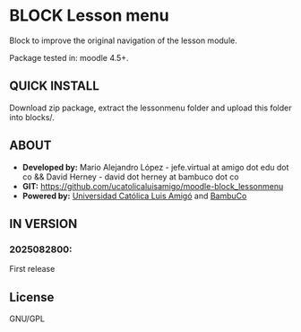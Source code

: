 # BLOCK Lesson menu

Block to improve the original navigation of the lesson module.

Package tested in: moodle 4.5+.

## QUICK INSTALL
Download zip package, extract the lessonmenu folder and upload this folder into blocks/.

## ABOUT
* **Developed by:** Mario Alejandro López - jefe.virtual at amigo dot edu dot co && David Herney - david dot herney at bambuco dot co
* **GIT:** https://github.com/ucatolicaluisamigo/moodle-block_lessonmenu
* **Powered by:** [Universidad Católica Luis Amigó](https://www.funlam.edu.co/) and [BambuCo](https://bambuco.co/)

## IN VERSION

### 2025082800:
First release

## License
GNU/GPL
